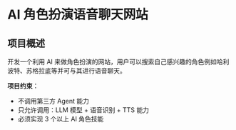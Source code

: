 # AI 角色扮演语音聊天网站

## 项目概述

开发一个利用 AI 来做角色扮演的网站，用户可以搜索自己感兴趣的角色例如哈利波特、苏格拉底等并可与其进行语音聊天。

**项目约束**：

- 不调用第三方 Agent 能力
- 只允许调用：LLM 模型 + 语音识别 + TTS 能力
- 必须实现 3 个以上 AI 角色技能
